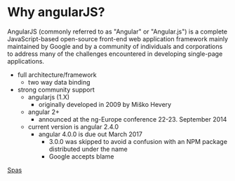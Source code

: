 # Why angularJS?

AngularJS (commonly referred to as "Angular" or "Angular.js") is a complete JavaScript-based open-source front-end web application framework mainly maintained by Google and by a community of individuals and corporations to address many of the challenges encountered in developing single-page applications. 

* full architecture/framework
	* two way data binding
* strong community support
  * angularjs (1.X)
    * originally developed in 2009 by Miško Hevery
  * angular 2+
    * announced at the ng-Europe conference 22-23. September 2014
  * current version is angular 2.4.0
    * angular 4.0.0 is due out March 2017
		* 3.0.0 was skipped to avoid a confusion with an NPM package distributed under the name
		* Google accepts blame 


[Spas](3.0_spas.md)
